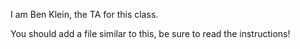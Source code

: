 I am Ben Klein, the TA for this class.

You should add a file similar to this, be sure to read the instructions!
